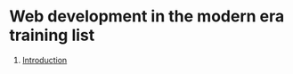 # Web development in the modern era training list

1. [Introduction](https://github.com/caperaven/training/blob/master/01.introduction.md)
